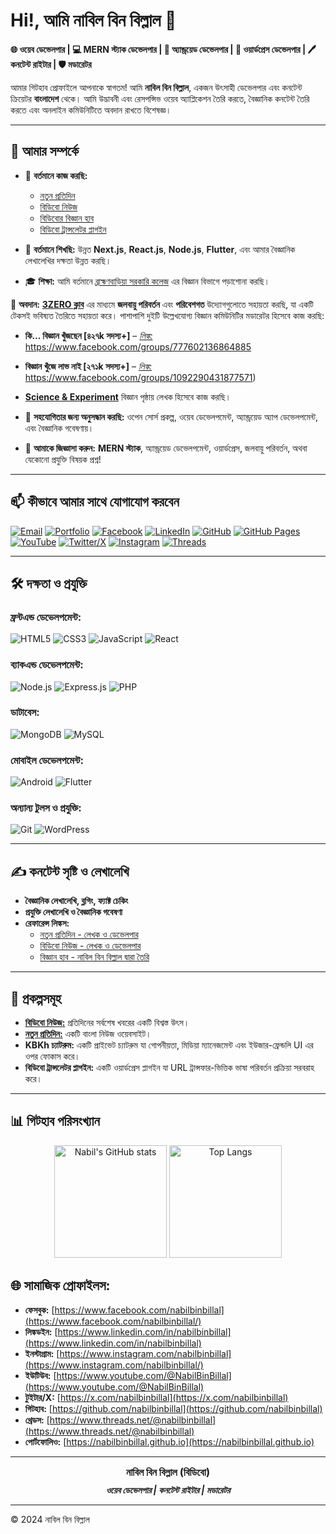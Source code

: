 # Hi!, আমি নাবিল বিন বিল্লাল 👋

**🌐 ওয়েব ডেভেলপার | 💻 MERN স্ট্যাক ডেভেলপার | 📱 অ্যান্ড্রয়েড ডেভেলপার | 🌟 ওয়ার্ডপ্রেস ডেভেলপার | 🖊️ কনটেন্ট রাইটার | 🛡️ মডারেটর**

আমার গিটহাব প্রোফাইলে আপনাকে স্বাগতম! আমি **নাবিল বিন বিল্লাল**, একজন উৎসাহী ডেভেলপার এবং কনটেন্ট ক্রিয়েটর **বাংলাদেশ** থেকে। আমি উদ্ভাবনী এবং রেসপন্সিভ ওয়েব অ্যাপ্লিকেশন তৈরি করতে, বৈজ্ঞানিক কনটেন্ট তৈরি করতে এবং অনলাইন কমিউনিটিতে অবদান রাখতে বিশেষজ্ঞ।

---

## 🌟 **আমার সম্পর্কে**

- 🔭 **বর্তমানে কাজ করছি:**
  - [নতুন প্রতিদিন](https://www.notunprotidin.xyz/)
  - [বিডিবো নিউজ](https://www.bidibo.xyz)
  - [বিডিবোর বিজ্ঞান হাব](https://science.bidibo.xyz)
  - [বিডিবো ট্রান্সলেটর প্লাগইন](https://plugins.bidibo.xyz/)

- 🌱 **বর্তমানে শিখছি:** উন্নত **Next.js**, **React.js**, **Node.js**, **Flutter**, এবং আমার বৈজ্ঞানিক লেখালেখির দক্ষতা উন্নত করছি।

- 🎓 **শিক্ষা:** আমি বর্তমানে [ব্রাহ্মণবাড়িয়া সরকারি কলেজ](https://bgc.edu.bd) এর বিজ্ঞান বিভাগে পড়াশোনা করছি।

🌿 **অবদান:** **[3ZERO ক্লাব](https://3zero.club/)** এর মাধ্যমে **জলবায়ু পরিবর্তন** এবং **পরিবেশগত** উদ্যোগগুলোতে সহায়তা করছি, যা একটি টেকসই ভবিষ্যত তৈরিতে সহায়তা করে। পাশাপাশি দুইটি উল্লেখযোগ্য বিজ্ঞান কমিউনিটির মডারেটর হিসেবে কাজ করছি:
- **কি... বিজ্ঞান খুঁজছেন [৪২৭k সদস্য+]** – [*লিঙ্ক:*](https://www.facebook.com/groups/777602136864885) https://www.facebook.com/groups/777602136864885
- **বিজ্ঞান খুঁজে লাভ নাই [২৭১k সদস্য+]** – [*লিঙ্ক:*](https://www.facebook.com/groups/1092290431877571) https://www.facebook.com/groups/1092290431877571)
- **[Science & Experiment](https://www.facebook.com/sciandexp)** বিজ্ঞান পৃষ্ঠায় লেখক হিসেবে কাজ করছি।

- 👯 **সহযোগিতার জন্য অনুসন্ধান করছি:** ওপেন সোর্স প্রকল্প, ওয়েব ডেভেলপমেন্ট, অ্যান্ড্রয়েড অ্যাপ ডেভেলপমেন্ট, এবং বৈজ্ঞানিক গবেষণায়।

- 💬 **আমাকে জিজ্ঞাসা করুন:** **MERN স্ট্যাক**, অ্যান্ড্রয়েড ডেভেলপমেন্ট, ওয়ার্ডপ্রেস, জলবায়ু পরিবর্তন, অথবা যেকোনো প্রযুক্তি বিষয়ক প্রশ্ন!

---

## 📫 **কীভাবে আমার সাথে যোগাযোগ করবেন**

<p align="left">
  <a href="mailto:nabilbinbillal@gmail.com" target="_blank"><img src="https://img.shields.io/badge/Email-D14836?style=for-the-badge&logo=gmail&logoColor=white" alt="Email"></a>
  <a href="https://nabil.bidibo.xyz" target="_blank"><img src="https://img.shields.io/badge/-Portfolio-000000?style=for-the-badge&logo=About.me&logoColor=white" alt="Portfolio"></a>
  <a href="https://www.facebook.com/nabilbinbillal" target="_blank"><img src="https://img.shields.io/badge/Facebook-%231877F2.svg?style=for-the-badge&logo=Facebook&logoColor=white" alt="Facebook"></a>
  <a href="https://www.linkedin.com/in/nabilbinbillal" target="_blank"><img src="https://img.shields.io/badge/LinkedIn-%230077B5.svg?style=for-the-badge&logo=LinkedIn&logoColor=white" alt="LinkedIn"></a>
  <a href="https://github.com/nabilbinbillal" target="_blank"><img src="https://img.shields.io/badge/GitHub-181717?style=for-the-badge&logo=GitHub&logoColor=white" alt="GitHub"></a>
  <a href="https://nabilbinbillal.github.io" target="_blank"><img src="https://img.shields.io/badge/GitHub Pages-222222?style=for-the-badge&logo=GitHub-Pages&logoColor=white" alt="GitHub Pages"></a>
  <a href="https://www.youtube.com/@NabilBinBillal" target="_blank"><img src="https://img.shields.io/badge/YouTube-%23FF0000.svg?style=for-the-badge&logo=YouTube&logoColor=white" alt="YouTube"></a>
  <a href="https://x.com/nabilbinbillal" target="_blank"><img src="https://img.shields.io/badge/Twitter-%231DA1F2.svg?style=for-the-badge&logo=Twitter&logoColor=white" alt="Twitter/X"></a>
  <a href="https://www.instagram.com/nabilbinbillal" target="_blank"><img src="https://img.shields.io/badge/Instagram-%23E4405F.svg?style=for-the-badge&logo=Instagram&logoColor=white" alt="Instagram"></a>
  <a href="https://www.threads.net/@nabilbinbillal" target="_blank"><img src="https://img.shields.io/badge/Threads-%23000000.svg?style=for-the-badge&logo=Threads&logoColor=white" alt="Threads"></a>
</p>

---

## 🛠️ **দক্ষতা ও প্রযুক্তি**

### **ফ্রন্টএন্ড ডেভেলপমেন্ট:**
![HTML5](https://img.shields.io/badge/HTML5-E34F26?style=for-the-badge&logo=html5&logoColor=white)
![CSS3](https://img.shields.io/badge/CSS3-%231572B6.svg?style=for-the-badge&logo=css3&logoColor=white)
![JavaScript](https://img.shields.io/badge/JavaScript-%23323330.svg?style=for-the-badge&logo=javascript&logoColor=%23F7DF1E)
![React](https://img.shields.io/badge/React-%2320232a.svg?style=for-the-badge&logo=react&logoColor=%2361DAFB)

### **ব্যাকএন্ড ডেভেলপমেন্ট:**
![Node.js](https://img.shields.io/badge/Node.js-%2343853D.svg?style=for-the-badge&logo=node.js&logoColor=white)
![Express.js](https://img.shields.io/badge/Express.js-%23404d59.svg?style=for-the-badge&logo=express&logoColor=%2361DAFB)
![PHP](https://img.shields.io/badge/PHP-%23777BB4.svg?style=for-the-badge&logo=php&logoColor=white)

### **ডাটাবেস:**
![MongoDB](https://img.shields.io/badge/MongoDB-%234ea94b.svg?style=for-the-badge&logo=mongodb&logoColor=white)
![MySQL](https://img.shields.io/badge/MySQL-%2300f.svg?style=for-the-badge&logo=mysql&logoColor=white)

### **মোবাইল ডেভেলপমেন্ট:**
![Android](https://img.shields.io/badge/Android-%233DDC84.svg?style=for-the-badge&logo=android&logoColor=white)
![Flutter](https://img.shields.io/badge/Flutter-%2302569B.svg?style=for-the-badge&logo=flutter&logoColor=white)

### **অন্যান্য টুলস ও প্রযুক্তি:**
![Git](https://img.shields.io/badge/Git-%23F05033.svg?style=for-the-badge&logo=git&logoColor=white)
![WordPress](https://img.shields.io/badge/WordPress-%23117AC9.svg?style=for-the-badge&logo=wordpress&logoColor=white)

---

## ✍️ **কনটেন্ট সৃষ্টি ও লেখালেখি**

- **বৈজ্ঞানিক লেখালেখি, ব্লগিং, ফ্যাক্ট চেকিং**
- **প্রযুক্তি লেখালেখি ও বৈজ্ঞানিক গবেষণা**
- **রেফারেন্স লিঙ্কস:**
  - [নতুন প্রতিদিন - লেখক ও ডেভেলপার](https://www.notunprotidin.xyz/author/nabil-bin-billal/)
  - [বিডিবো নিউজ - লেখক ও ডেভেলপার](https://bidibo.xyz/author/nabil-bin-billal)
  - [বিজ্ঞান হাব - নাবিল বিন বিল্লাল দ্বারা তৈরি](https://science.bidibo.xyz/)

---

## 🚀 **প্রকল্পসমূহ**

- **[বিডিবো নিউজ:](https://www.bidibo.xyz)** প্রতিদিনের সর্বশেষ খবরের একটি বিশ্বস্ত উৎস।
- **[নতুন প্রতিদিন:](https://www.notunprotidin.xyz)** একটি বাংলা নিউজ ওয়েবসাইট।
- **KBKh চ্যাটরুম:** একটি প্রাইভেট চ্যাটরুম যা গোপনীয়তা, মিডিয়া ম্যানেজমেন্ট এবং ইউজার-ফ্রেন্ডলি UI এর ওপর ফোকাস করে।
- **বিডিবো ট্রান্সলেটর প্লাগইন:** একটি ওয়ার্ডপ্রেস প্লাগইন যা URL ট্রান্সফার-ভিত্তিক ভাষা পরিবর্তন প্রক্রিয়া সরবরাহ করে।

---

## 📊 **গিটহাব পরিসংখ্যান**

<div align="center">
  <img height="180em" src="https://github-readme-stats.vercel.app/api?username=nabilbinbillal&show_icons=true&theme=radical" alt="Nabil's GitHub stats"/>
  <img height="180em" src="https://github-readme-stats.vercel.app/api/top-langs/?username=nabilbinbillal&layout=compact&theme=radical" alt="Top Langs"/>
</div>

## 🌐 **সামাজিক প্রোফাইলস:**
- **ফেসবুক:** [https://www.facebook.com/nabilbinbillal](https://www.facebook.com/nabilbinbillal/)
- **লিঙ্কডইন:** [https://www.linkedin.com/in/nabilbinbillal](https://www.linkedin.com/in/nabilbinbillal)
- **ইনস্টাগ্রাম:** [https://www.instagram.com/nabilbinbillal](https://www.instagram.com/nabilbinbillal/)
- **ইউটিউব:** [https://www.youtube.com/@NabilBinBillal](https://www.youtube.com/@NabilBinBillal)
- **টুইটার/X:** [https://x.com/nabilbinbillal](https://x.com/nabilbinbillal)
- **গিটহাব:** [https://github.com/nabilbinbillal](https://github.com/nabilbinbillal)
- **থ্রেডস:** [https://www.threads.net/@nabilbinbillal](https://www.threads.net/@nabilbinbillal)
- **পোর্টফোলিও:** [https://nabilbinbillal.github.io](https://nabilbinbillal.github.io)

---
<div align="center">
  <h3 style="font-weight: bold; margin: 10px 0;">
    <a href="https://nabilbinbillal.github.io" style="text-decoration: none; color: inherit;">নাবিল বিন বিল্লাল (বিডিবো)</a>
  </h3>
  <p style="font-weight: bold; font-style: italic; margin: 5px 0;">ওয়েব ডেভেলপার | কনটেন্ট রাইটার | মডারেটর</p>
</div>

---

© 2024 নাবিল বিন বিল্লাল
